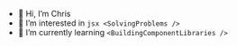 - 👋 Hi, I’m Chris
- 👀 I’m interested in ```jsx <SolvingProblems />```
- 🌱 I’m currently learning ```<BuildingComponentLibraries />```

<!---
chrismuiruriz/chrismuiruriz is a ✨ special ✨ repository because its `README.md` (this file) appears on your GitHub profile.
You can click the Preview link to take a look at your changes.
--->
